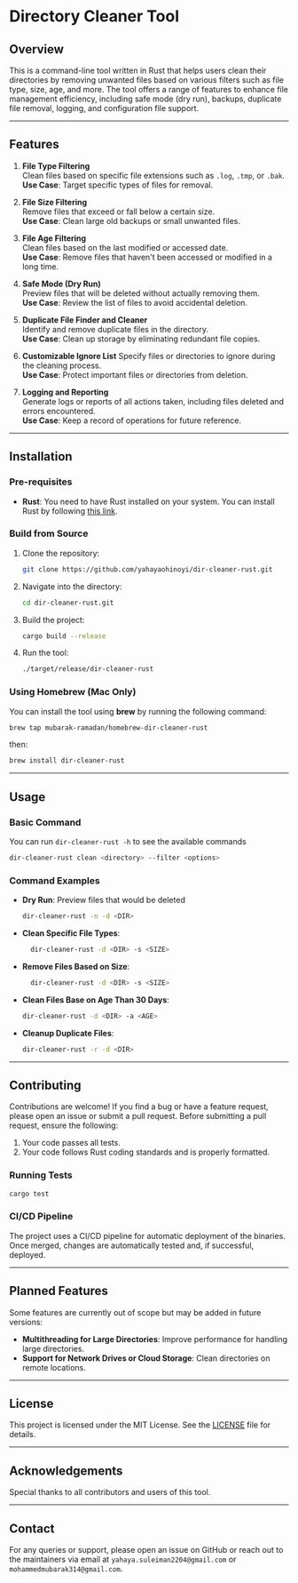 
# Directory Cleaner Tool

## **Overview**
This is a command-line tool written in Rust that helps users clean their directories by removing unwanted files based on various filters such as file type, size, age, and more. The tool offers a range of features to enhance file management efficiency, including safe mode (dry run), backups, duplicate file removal, logging, and configuration file support.

---

## **Features**
1. **File Type Filtering**  
   Clean files based on specific file extensions such as `.log`, `.tmp`, or `.bak`.  
   **Use Case**: Target specific types of files for removal.

2. **File Size Filtering**  
   Remove files that exceed or fall below a certain size.  
   **Use Case**: Clean large old backups or small unwanted files.

3. **File Age Filtering**  
   Clean files based on the last modified or accessed date.  
   **Use Case**: Remove files that haven't been accessed or modified in a long time.

4. **Safe Mode (Dry Run)**  
   Preview files that will be deleted without actually removing them.  
   **Use Case**: Review the list of files to avoid accidental deletion.

5. **Duplicate File Finder and Cleaner**  
   Identify and remove duplicate files in the directory.  
   **Use Case**: Clean up storage by eliminating redundant file copies.

6. **Customizable Ignore List**
   Specify files or directories to ignore during the cleaning process.  
   **Use Case**: Protect important files or directories from deletion.

7. **Logging and Reporting**  
   Generate logs or reports of all actions taken, including files deleted and errors encountered.  
   **Use Case**: Keep a record of operations for future reference.

---

## **Installation**

### **Pre-requisites**
- **Rust**: You need to have Rust installed on your system. You can install Rust by following [this link](https://www.rust-lang.org/tools/install).

### **Build from Source**
1. Clone the repository:
   ```bash
   git clone https://github.com/yahayaohinoyi/dir-cleaner-rust.git
   ```
2. Navigate into the directory:
   ```bash
   cd dir-cleaner-rust.git
   ```
3. Build the project:
   ```bash
   cargo build --release
   ```
4. Run the tool:
   ```bash
   ./target/release/dir-cleaner-rust
   ```

### **Using Homebrew (Mac Only)**
You can install the tool using **brew** by running the following command:
```bash
brew tap mubarak-ramadan/homebrew-dir-cleaner-rust
```
then:
```bash
brew install dir-cleaner-rust
```

---

## **Usage**

### **Basic Command**

You can run `dir-cleaner-rust -h` to see the available commands

```bash
dir-cleaner-rust clean <directory> --filter <options>
```

### **Command Examples**
- **Dry Run**: Preview files that would be deleted
  ```bash
  dir-cleaner-rust -n -d <DIR>
  ```

- **Clean Specific File Types**:
  ```bash
    dir-cleaner-rust -d <DIR> -s <SIZE>
  ```

- **Remove Files Based on Size**:
  ```bash
    dir-cleaner-rust -d <DIR> -s <SIZE>
  ```

- **Clean Files Base on Age Than 30 Days**:
  ```bash
  dir-cleaner-rust -d <DIR> -a <AGE>
  ```

- **Cleanup Duplicate Files**:
  ```bash
  dir-cleaner-rust -r -d <DIR>
  ```

---

## **Contributing**

Contributions are welcome! If you find a bug or have a feature request, please open an issue or submit a pull request. Before submitting a pull request, ensure the following:

1. Your code passes all tests.
2. Your code follows Rust coding standards and is properly formatted.

### **Running Tests**
```bash
cargo test
```

### **CI/CD Pipeline**
The project uses a CI/CD pipeline for automatic deployment of the binaries. Once merged, changes are automatically tested and, if successful, deployed.

---

## **Planned Features**

Some features are currently out of scope but may be added in future versions:
- **Multithreading for Large Directories**: Improve performance for handling large directories.
- **Support for Network Drives or Cloud Storage**: Clean directories on remote locations.

---

## **License**
This project is licensed under the MIT License. See the [LICENSE](./LICENSE) file for details.

---

## **Acknowledgements**
Special thanks to all contributors and users of this tool.

---

## **Contact**
For any queries or support, please open an issue on GitHub or reach out to the maintainers via email at `yahaya.suleiman2204@gmail.com` or `mohammedmubarak314@gmail.com`.
